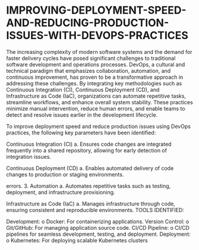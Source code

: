 # IMPROVING-DEPLOYMENT-SPEED-AND-REDUCING-PRODUCTION-ISSUES-WITH-DEVOPS-PRACTICES
The increasing complexity of modern software systems and the demand for faster delivery cycles have posed significant challenges to traditional software development and operations processes. DevOps, a cultural and technical paradigm that emphasizes collaboration, automation, and continuous improvement, has proven to be a transformative approach in addressing these challenges. By integrating key methodologies such as Continuous Integration (CI), Continuous Deployment (CD), and Infrastructure as Code (IaC), organizations can automate repetitive tasks, streamline workflows, and enhance overall system stability. These practices minimize manual intervention, reduce human errors, and enable teams to detect and resolve issues earlier in the development lifecycle.

To improve deployment speed and reduce production issues using DevOps practices, the following key parameters have been identified:

Continuous Integration (CI) a. Ensures code changes are integrated frequently into a shared repository, allowing for early detection of integration issues.

Continuous Deployment (CD) a. Enables automated delivery of code changes to production or staging environments.

errors. 3. Automation a. Automates repetitive tasks such as testing, deployment, and infrastructure provisioning.

Infrastructure as Code (IaC) a. Manages infrastructure through code, ensuring consistent and reproducible environments.
TOOLS IDENTIFIED:

Development: o Docker: For containerizing applications.
Version Control: o Git/GitHub: For managing application source code.
CI/CD Pipeline: o CI/CD pipelines for seamless development, testing, and deployment.
Deployment: o Kubernetes: For deploying scalable Kubernetes clusters
